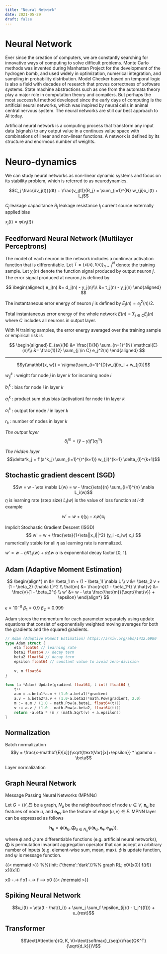 ```yaml
---
title: "Neural Network"
date: 2021-05-29
draft: false
---
```


# Neural Network

Ever since the creation of computers, we are constantly searching for innovative ways of computing to solve difficult problems. Monte Carlo methods was invented during Manhattan Project for the development of the hydrogen bomb, and used widely in optimization, numerical integration, and sampling in probability distribution. Model Checker based on temporal logic is also a field with decades of research that proves correctness of software systems. State machine abstractions such as one from the automata theory play a major role in computation theory and compilers. But perhaps the most successful method developed since the early days of computing is the artificial neural networks, which was inspired by neural cells in animal central nervous system. The neural networks are still our best approach to AI today.

Artificial neural network is a computing process that transform any input data (signals) to any output value in a continues value space with combinations of linear and non-linear functions. A network is defined by its structure and enormous number of weights.


# Neuro-dynamics

We can study neural networks as non-linear dynamic systems and focus on its stability problem, which is referred to as neurodynamics.

$$C_j \frac{dv_j(t)}{dt} + \frac{v_j(t)}{R_j} = \sum_{i=1}^{N} w_{ji}x_i(t) + I_j$$

$C_j$ leakage capacitance
$R_j$ leakage resistance
$I_j$ current source externally applied bias

$x_j(t) = \varphi(v_j(t))$


## Feedforward Neural Network (Multilayer Perceptrons)
The model of each neuron in the network includes a nonlinear activation function that is differentiable.
Let $T = \{x(n), t(n)\}_{n=1}^N$ denote the training sample.
Let $y_i(n)$ denote the function signal produced by output neuron $j$.
The error signal produced at neuron $j$ is defined by

$$
\begin{aligned}
e_j(n) &= d_j(n) - y_j(n)\\\
       &= t_j(n) - y_j(n)
\end{aligned}
$$

The instantaneous error energy of neuron $j$ is defined by $E_j(n) = e_j^2(n)/2$.

Total instantaneous error energy of the whole network $E(n) = \sum_{j \in C} E_j(n)$ where $C$ includes all neurons in output layer.

With $N$ training samples, the error energy averaged over the training sample or empirical risk is

$$
\begin{aligned}
E_{av}(N) &= \frac{1}{N} \sum_{n=1}^{N} \mathcal{E}(n)\\\
                    &= \frac{1}{2} \sum_{j \in C} e_j^2(n)
\end{aligned}
$$

---

$$y(\mathbf{x, w}) = \sigma(\sum_{i=1}^{D}w_{ji}x_i + w_{j0})$$

$w^k_{ij}$ : weight for node $j$ in layer $k$ for incoming node $i$

$b^k_i$ : bias for node $i$ in layer $k$

$a^k_i$ : product sum plus bias (activation) for node $i$ in layer $k$

$o^k_i$ : output for node $i$ in layer $k$

$r_k$ : number of nodes in layer $k$


*The output layer*
$$\delta^m_j = (\hat{y}-y) f'(a^m_j)$$

*The hidden layer*
$$\delta^k_j = f'(a^k_j) \sum_{l=1}^{r^{k+1}} w_{jl}^{k+1} \delta_{l}^{k+1}$$


## Stochastic gradient descent (SGD)

$$w = w - \eta \nabla L(w) = w - \frac{\eta}{n} \sum_{i=1}^{n} \nabla L_i(w)$$
$\eta$ is learning rate (step size)
$L_i(w)$ is the value of loss function at $i$-th example

$$ w' = w + \eta (y_i - x_i w) x_i $$

Implicit Stochastic Gradient Descent (ISGD)
$$ w' = w + \frac{\eta}{1+\eta||x_i||^2} (y_i -x_iw) x_i $$
numerically stable for all $\eta$ as learning rate is normalized.

$w' = w - \eta \nabla L_i(w) + \alpha \Delta w$
$\alpha$ is exponential decay factor \[0, 1\].


## Adam (Adaptive Moment Estimation)

$$
\begin{align*}
m &= \beta_1 m + (1 - \beta_1) \nabla L \\
v &= \beta_2 v + (1 - \beta_2) (\nabla L)^2 \\
\hat{m} &= \frac{m}{1 - \beta_1^t} \\
\hat{v} &= \frac{v}{1 - \beta_2^t} \\
w' &= w - \eta \frac{\hat{m}}{\sqrt{\hat{v}} + \epsilon}
\end{align*}
$$

$\epsilon = 10^{-8}$
$\beta_1 = 0.9$
$\beta_2 = 0.999$

Adam stores the momentum for each parameter separately using update equations that consist of exponentially weighted moving averages for both the gradients and the squared gradients.

```go
// Adam (Adaptive Moment Estimation) https://arxiv.org/abs/1412.6980
type Adam struct {
    eta float64 // learning rate
    beta1 float64 // decay term
    beta2 float64 // decay term
    epsilon float64 // constant value to avoid zero-division
    
    v, m float64
}

func (a *Adam) Update(gradient float64, t int) float64 {
    t++
    a.m = a.beta1*a.m + (1.0-a.beta1)*gradient
    a.v = a.beta2*a.v + (1.0-a.beta2)*math.Pow(gradient, 2.0)
    m := a.m / (1.0 - math.Pow(a.beta1, float64(t)))
    v := a.v / (1.0 - math.Pow(a.beta2, float64(t)))
    return -a.eta * (m / (math.Sqrt(v) + a.epsilon))
}
```

## Normalization

Batch normalization
$$y = \frac{x-\mathbf{E}[x]}{\sqrt{\text{Var}[x]+\epsilon}} * \gamma + \beta$$

Layer normalization


## Graph Neural Network

Message Passing Neural Networks (MPNNs)

Let $G=(V, E)$ be a graph, $N_u$ be the neighbourhood of node $u \in V$, $\mathbf{x_u}$ be features of node $u$, and $\mathbf{e_{uv}}$ be the feature of edge $(u, v) \in E$.
MPNN layer can be expressed as follows

$$\mathbf{h_u} = \phi(\mathbf{x_u}, \bigoplus_{u \in N_u} \psi(\mathbf{x_u}, \mathbf{x_v}, \mathbf{e_{uv}})),$$

where $\phi$ and $\psi$ are differentiable functions (e.g. artificial neural networks),
$\bigoplus$ is permutation invariant aggregation operator that can accept an arbitrary number of inputs (e.g. element-wise sum, mean, max).
$\phi$ is update function,
and $\psi$ is message function.

{{< mermaid >}}
%%{init: {'theme':'dark'}}%%
graph RL;
x0((x0))
f((f))
x1((x1))

x0 -.-> f
x1 -.-> f --> x0
{{< /mermaid >}}


## Spiking Neural Network

$$u_i(t) = \eta(t - \hat{t_i}) + \sum_j \sum_f \epsilon_{ij}(t - t_j^{(f)}) + u_{rest}$$

## Transformer

$$\text{Attention}(Q, K, V)=\text{softmax}_{seq}(\frac{QK^T}{\sqrt{d_k}})V$$
